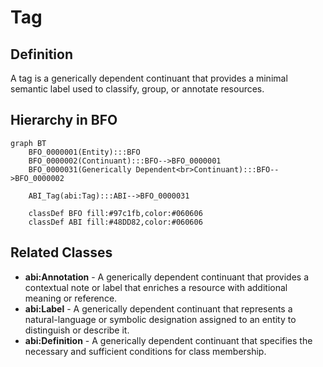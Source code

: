# Tag

## Definition
A tag is a generically dependent continuant that provides a minimal semantic label used to classify, group, or annotate resources.

## Hierarchy in BFO
```mermaid
graph BT
    BFO_0000001(Entity):::BFO
    BFO_0000002(Continuant):::BFO-->BFO_0000001
    BFO_0000031(Generically Dependent<br>Continuant):::BFO-->BFO_0000002
    
    ABI_Tag(abi:Tag):::ABI-->BFO_0000031
    
    classDef BFO fill:#97c1fb,color:#060606
    classDef ABI fill:#48DD82,color:#060606
```

## Related Classes
- **abi:Annotation** - A generically dependent continuant that provides a contextual note or label that enriches a resource with additional meaning or reference.
- **abi:Label** - A generically dependent continuant that represents a natural-language or symbolic designation assigned to an entity to distinguish or describe it.
- **abi:Definition** - A generically dependent continuant that specifies the necessary and sufficient conditions for class membership. 